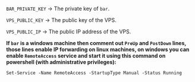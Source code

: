 `BAR_PRIVATE_KEY` -> The private key of `bar`.

`VPS_PUBLIC_KEY` -> The public key of the VPS.

`VPS_PUBLIC_IP` -> The public IP address of the VPS.

**If `bar` is a windows machine then comment out `PreUp` and  `PostDown` lines, those lines enable IP forwarding on linux machines, on windows you can enable `RemoteAccess` service and start it using this command on powershell (with administrative privileges):**

```
Set-Service -Name RemoteAccess -StartupType Manual -Status Running
```